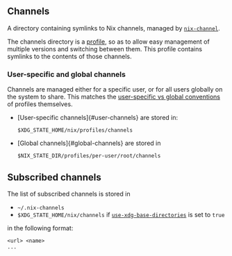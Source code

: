 ## Channels

A directory containing symlinks to Nix channels, managed by [`nix-channel`].

The channels directory is a [profile](@docroot@/command-ref/files/profiles.md), so as to allow easy management of multiple versions and switching between them.
This profile contains symlinks to the contents of those channels.

### User-specific and global channels

Channels are managed either for a specific user, or for all users globally on the system to share.
This matches the [user-specific vs global conventions](@docroot@/command-ref/files/profiles.md#user-specific-and-global-profiles) of profiles themselves.

- [User-specific channels]{#user-channels} are stored in:
  ```
  $XDG_STATE_HOME/nix/profiles/channels
  ```

- [Global channels]{#global-channels} are stored in
  ```
  $NIX_STATE_DIR/profiles/per-user/root/channels
  ```

## Subscribed channels

The list of subscribed channels is stored in

- `~/.nix-channels`
- `$XDG_STATE_HOME/nix/channels` if [`use-xdg-base-directories`] is set to `true`

in the following format:

```
<url> <name>
...
```

[`nix-channel`]: @docroot@/command-ref/nix-channel.md
[`use-xdg-base-directories`]: @docroot@/command-ref/conf-file.md#conf-use-xdg-base-directories
